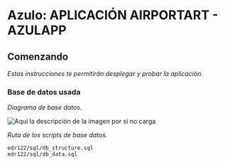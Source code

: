 # Azulo: APLICACIÓN AIRPORTART - AZULAPP
## Comenzando
_Estas instrucciones te permitirán desplegar y probar la aplicación._

### Base de datos usada
_Diagrama de base datos._

![Aquí la descripción de la imagen por si no carga](https://raw.githubusercontent.com/edr122/azulo-eval/role/fullstack/senior/role/fullstack/senior/edr122/sql/Diagrama_BD_Airportart.JPG)

_Ruta de los scripts de base datos._

```
edr122/sql/db_structure.sql
edr122/sql/db_data.sql
```